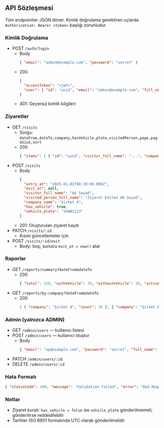 ## API Sözleşmesi

Tüm endpointler JSON döner. Kimlik doğrulama gerektiren uçlarda `Authorization: Bearer <token>` başlığı zorunludur.

### Kimlik Doğrulama
- POST `/auth/login`
  - Body
    ```json
    { "email": "admin@example.com", "password": "secret" }
    ```
  - 200
    ```json
    {
      "accessToken": "<jwt>",
      "user": { "id": "uuid", "email": "admin@example.com", "full_name": "Admin", "role": "ADMIN" }
    }
    ```
  - 401: Geçersiz kimlik bilgileri

### Ziyaretler
- GET `/visits`
  - Sorgu: `dateFrom,dateTo,company,hasVehicle,plate,visitedPerson,page,pageSize,sort`
  - 200
    ```json
    { "items": [ { "id": "uuid", "visitor_full_name": "...", "company_name": "...", "entry_at": "2025-01-01T08:30:00Z", "exit_at": null, "has_vehicle": true, "vehicle_plate": "34ABC123" } ], "total": 1 }
    ```
- POST `/visits`
  - Body
    ```json
    {
      "entry_at": "2025-01-01T08:30:00.000Z",
      "exit_at": null,
      "visitor_full_name": "Ad Soyad",
      "visited_person_full_name": "Ziyaret Edilen Ad Soyad",
      "company_name": "Şirket A",
      "has_vehicle": true,
      "vehicle_plate": "34ABC123"
    }
    ```
  - 201: Oluşturulan ziyaret kaydı
- PATCH `/visits/:id`
  - Kısmi güncellemeler için
- POST `/visits/:id/exit`
  - Body: boş; sunucu `exit_at = now()` atar

### Raporlar
- GET `/reports/summary?dateFrom&dateTo`
  - 200
    ```json
    { "total": 120, "withVehicle": 70, "withoutVehicle": 50, "active": 12, "exited": 108 }
    ```
- GET `/reports/by-company?dateFrom&dateTo`
  - 200
    ```json
    [ { "company": "Şirket A", "count": 30 }, { "company": "Şirket B", "count": 20 } ]
    ```

### Admin (yalnızca ADMIN)
- GET `/admin/users` — kullanıcı listesi
- POST `/admin/users` — kullanıcı oluştur
  - Body
    ```json
    { "email": "op@example.com", "password": "secret", "full_name": "Operatör", "role": "OPERATOR" }
    ```
- PATCH `/admin/users/:id`
- DELETE `/admin/users/:id`

### Hata Formatı
```json
{ "statusCode": 400, "message": "Validation failed", "error": "Bad Request" }
```

### Notlar
- Ziyaret kuralı: `has_vehicle = false` ise `vehicle_plate` gönderilmemeli; gönderilirse reddedilebilir
- Tarihler ISO 8601 formatında UTC olarak gönderilmelidir
